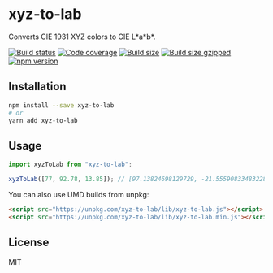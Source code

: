 # xyz-to-lab

Converts CIE 1931 XYZ colors to CIE L\*a\*b\*.

<a href="https://travis-ci.com/cangoektas/xyz-to-lab"><img alt="Build status" src="https://img.shields.io/travis/cangoektas/xyz-to-lab.svg?style=flat-square"></a>
<a href="https://codecov.io/gh/cangoektas/xyz-to-lab"><img alt="Code coverage" src="https://img.shields.io/codecov/c/github/cangoektas/xyz-to-lab.svg?style=flat-square"></a>
<a href="https://unpkg.com/xyz-to-lab/lib/"><img alt="Build size" src="http://img.badgesize.io/https://unpkg.com/xyz-to-lab/lib/xyz-to-lab.min.js?label=size&style=flat-square"></a>
<a href="https://unpkg.com/xyz-to-lab/lib/"><img alt="Build size gzipped" src="http://img.badgesize.io/https://unpkg.com/xyz-to-lab/lib/xyz-to-lab.min.js?compression=gzip&label=gzip%20size&style=flat-square"></a>
<a href="https://www.npmjs.com/package/xyz-to-lab"><img alt="npm version" src="https://img.shields.io/npm/v/xyz-to-lab.svg?style=flat-square"></a>

## Installation

```sh
npm install --save xyz-to-lab
# or
yarn add xyz-to-lab
```

## Usage

```js
import xyzToLab from "xyz-to-lab";

xyzToLab([77, 92.78, 13.85]); // [97.13824698129729, -21.555908334832285, 94.48248544644461]
```

You can also use UMD builds from unpkg:

```html
<script src="https://unpkg.com/xyz-to-lab/lib/xyz-to-lab.js"></script>
<script src="https://unpkg.com/xyz-to-lab/lib/xyz-to-lab.min.js"></script>
```

## License

MIT
